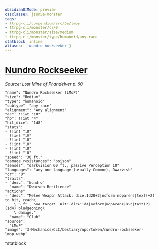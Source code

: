 ```yaml
---
obsidianUIMode: preview
cssclasses: json5e-monster
tags:
- ttrpg-cli/compendium/src/5e/lmop
- ttrpg-cli/monster/cr/0
- ttrpg-cli/monster/size/medium
- ttrpg-cli/monster/type/humanoid/any-race
statblock: inline
aliases: ["Nundro Rockseeker"]
---
```

# [Nundro Rockseeker](3-Mechanics\CLI\bestiary\npc/nundro-rockseeker-lmop.md)
*Source: Lost Mine of Phandelver p. 50*  

```statblock
"name": "Nundro Rockseeker (LMoP)"
"size": "Medium"
"type": "humanoid"
"subtype": "any race"
"alignment": "Any alignment"
"ac": !!int "10"
"hp": !!int "4"
"hit_dice": "1d8"
"stats":
- !!int "10"
- !!int "10"
- !!int "10"
- !!int "10"
- !!int "10"
- !!int "10"
"speed": "30 ft."
"damage_resistances": "poison"
"senses": "darkvision 60 ft., passive Perception 10"
"languages": "any one language (usually Common), Dwarvish"
"cr": "0"
"traits":
- "desc": "Nundro"
  "name": "Dwarven Resilience"
"actions":
- "desc": "Melee Weapon Attack: dice:1d20+2|noform|noparens|text(+2) to hit, reach\
    \ 5 ft., one target. Hit: dice:1d4|noform|noparens|avg|text(2) (1d4) bludgeoning\
    \ damage."
  "name": "Club"
"source":
- "LMoP"
"image": "3-Mechanics/CLI/bestiary/npc/token/nundro-rockseeker-lmop.webp"
```
^statblock